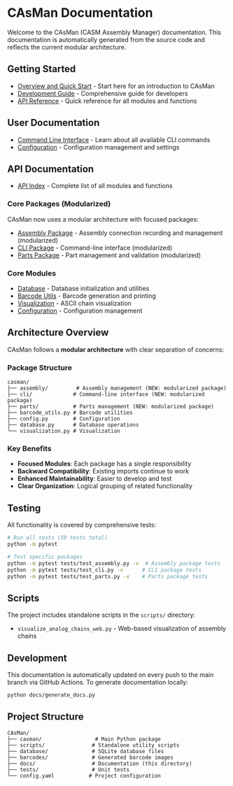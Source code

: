 # CAsMan Documentation

Welcome to the CAsMan (CASM Assembly Manager) documentation. This documentation is automatically generated from the source code and reflects the current modular architecture.

## Getting Started

- [Overview and Quick Start](README.md) - Start here for an introduction to CAsMan
- [Development Guide](development.md) - Comprehensive guide for developers
- [API Reference](api_reference.md) - Quick reference for all modules and functions

## User Documentation

- [Command Line Interface](cli.md) - Learn about all available CLI commands
- [Configuration](config.md) - Configuration management and settings

## API Documentation

- [API Index](api.md) - Complete list of all modules and functions

### Core Packages (Modularized)

CAsMan now uses a modular architecture with focused packages:

- [Assembly Package](assembly.md) - Assembly connection recording and management (modularized)
- [CLI Package](cli.md) - Command-line interface (modularized) 
- [Parts Package](parts.md) - Part management and validation (modularized)

### Core Modules

- [Database](database.md) - Database initialization and utilities
- [Barcode Utils](barcode_utils.md) - Barcode generation and printing
- [Visualization](visualization.md) - ASCII chain visualization
- [Configuration](config.md) - Configuration management

## Architecture Overview

CAsMan follows a **modular architecture** with clear separation of concerns:

### Package Structure
```
casman/
├── assembly/         # Assembly management (NEW: modularized package)
├── cli/             # Command-line interface (NEW: modularized package)  
├── parts/           # Parts management (NEW: modularized package)
├── barcode_utils.py # Barcode utilities
├── config.py        # Configuration
├── database.py      # Database operations
└── visualization.py # Visualization
```

### Key Benefits
- **Focused Modules**: Each package has a single responsibility
- **Backward Compatibility**: Existing imports continue to work
- **Enhanced Maintainability**: Easier to develop and test
- **Clear Organization**: Logical grouping of related functionality

## Testing

All functionality is covered by comprehensive tests:

```bash
# Run all tests (59 tests total)
python -m pytest

# Test specific packages
python -m pytest tests/test_assembly.py -v  # Assembly package tests
python -m pytest tests/test_cli.py -v      # CLI package tests  
python -m pytest tests/test_parts.py -v    # Parts package tests
```

## Scripts

The project includes standalone scripts in the `scripts/` directory:

- `visualize_analog_chains_web.py` - Web-based visualization of assembly chains

## Development

This documentation is automatically updated on every push to the main branch via GitHub Actions. To generate documentation locally:

```bash
python docs/generate_docs.py
```

## Project Structure

```
CAsMan/
├── casman/                 # Main Python package
├── scripts/               # Standalone utility scripts  
├── database/              # SQLite database files
├── barcodes/              # Generated barcode images
├── docs/                  # Documentation (this directory)
├── tests/                 # Unit tests
└── config.yaml           # Project configuration
```
